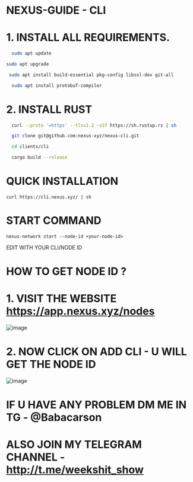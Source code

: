 # **NEXUS-GUIDE - CLI**

 # 1.  INSTALL ALL REQUIREMENTS.

```bash
  sudo apt update
```

```bash
sudo apt upgrade
```

```bash
 sudo apt install build-essential pkg-config libssl-dev git-all
 ```

```bash
  sudo apt install protobuf-compiler
```


# 2. INSTALL RUST

```bash
  curl --proto '=https' --tlsv1.2 -sSf https://sh.rustup.rs | sh
```


```bash
  git clone git@github.com:nexus-xyz/nexus-cli.git
```

```bash
  cd clients/cli
```


```bash
  cargo build --release
```

# QUICK INSTALLATION 

```
curl https://cli.nexus.xyz/ | sh
```

# START COMMAND 

```
nexus-network start --node-id <your-node-id>
```

EDIT <your-node-id> WITH YOUR CLI/NODE ID 

# HOW TO GET NODE ID ?

# 1. VISIT THE WEBSITE https://app.nexus.xyz/nodes

![image](https://github.com/user-attachments/assets/8ad3e641-d760-42c0-83fd-0a0ab3d2868b)

# 2. NOW CLICK ON ADD CLI - U WILL GET THE NODE ID 
![image](https://github.com/user-attachments/assets/0307d668-4c4a-4cd9-ab3d-ca6cd0f777a5)





# IF U HAVE ANY PROBLEM DM ME IN TG - @Babacarson
# ALSO JOIN MY TELEGRAM CHANNEL - http://t.me/weekshit_show
